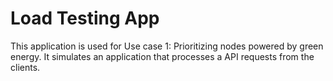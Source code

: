 # Load Testing App
This application is used for Use case 1: Prioritizing nodes powered by green energy. It simulates an application that processes a API requests from the clients.